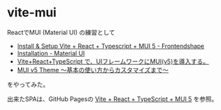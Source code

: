 # vite-mui

ReactでMUI (Material UI) の練習として

- [Install &amp; Setup Vite + React + Typescript + MUI 5 - Frontendshape](https://frontendshape.com/post/install-setup-vite-react-typescript-mui-5)
- [Installation - Material UI](https://mui.com/material-ui/getting-started/installation/)
- [Vite+React+TypeScript で、UIフレームワークにMUI(v5)を導入する。](https://zenn.dev/longbridge/articles/bba17785710c1a)
- [MUI v5 Theme ～基本の使い方からカスタマイズまで～](https://zenn.dev/longbridge/articles/c100d0311ed1be)

をやってみた。

出来たSPAは、GitHub Pagesの
[Vite + React + TypeScript + MUI 5](https://heiwa4126.github.io/vite-mui/)
を参照。
